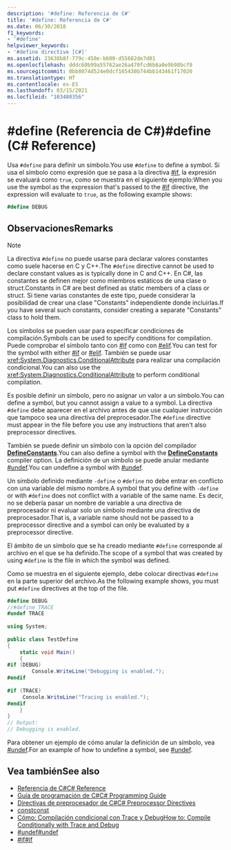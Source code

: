 ```yaml
---
description: '#define: Referencia de C#'
title: '#define: Referencia de C#'
ms.date: 06/30/2018
f1_keywords:
- '#define'
helpviewer_keywords:
- '#define directive [C#]'
ms.assetid: 23638b8f-779c-450e-b600-d55682de7d01
ms.openlocfilehash: dddc60b99a55762ae26a470fcd6b6a0e9b98bcf8
ms.sourcegitcommit: 0bb8074d524e0dcf165430b744bb143461f17026
ms.translationtype: HT
ms.contentlocale: es-ES
ms.lasthandoff: 03/15/2021
ms.locfileid: "103480356"
---
```

# <a name="define-c-reference"></a><span data-ttu-id="d4b1e-103">#define (Referencia de C#)</span><span class="sxs-lookup"><span data-stu-id="d4b1e-103">#define (C# Reference)</span></span>

<span data-ttu-id="d4b1e-104">Usa `#define` para definir un símbolo.</span><span class="sxs-lookup"><span data-stu-id="d4b1e-104">You use `#define` to define a symbol.</span></span> <span data-ttu-id="d4b1e-105">Si usa el símbolo como expresión que se pasa a la directiva [#if](./preprocessor-if.md), la expresión se evaluará como `true`, como se muestra en el siguiente ejemplo:</span><span class="sxs-lookup"><span data-stu-id="d4b1e-105">When you use the symbol as the expression that's passed to the [#if](./preprocessor-if.md) directive, the expression will evaluate to `true`, as the following example shows:</span></span>  

 ```csharp
 #define DEBUG
 ```
  
## <a name="remarks"></a><span data-ttu-id="d4b1e-106">Observaciones</span><span class="sxs-lookup"><span data-stu-id="d4b1e-106">Remarks</span></span>  
  
> [!NOTE]
> <span data-ttu-id="d4b1e-107">La directiva `#define` no puede usarse para declarar valores constantes como suele hacerse en C y C++.</span><span class="sxs-lookup"><span data-stu-id="d4b1e-107">The `#define` directive cannot be used to declare constant values as is typically done in C and C++.</span></span> <span data-ttu-id="d4b1e-108">En C#, las constantes se definen mejor como miembros estáticos de una clase o struct.</span><span class="sxs-lookup"><span data-stu-id="d4b1e-108">Constants in C# are best defined as static members of a class or struct.</span></span> <span data-ttu-id="d4b1e-109">Si tiene varias constantes de este tipo, puede considerar la posibilidad de crear una clase "Constants" independiente donde incluirlas.</span><span class="sxs-lookup"><span data-stu-id="d4b1e-109">If you have several such constants, consider creating a separate "Constants" class to hold them.</span></span>  
  
 <span data-ttu-id="d4b1e-110">Los símbolos se pueden usar para especificar condiciones de compilación.</span><span class="sxs-lookup"><span data-stu-id="d4b1e-110">Symbols can be used to specify conditions for compilation.</span></span> <span data-ttu-id="d4b1e-111">Puede comprobar el símbolo tanto con [#if](./preprocessor-if.md) como con [#elif](./preprocessor-elif.md).</span><span class="sxs-lookup"><span data-stu-id="d4b1e-111">You can test for the symbol with either [#if](./preprocessor-if.md) or [#elif](./preprocessor-elif.md).</span></span> <span data-ttu-id="d4b1e-112">También se puede usar <xref:System.Diagnostics.ConditionalAttribute> para realizar una compilación condicional.</span><span class="sxs-lookup"><span data-stu-id="d4b1e-112">You can also use the <xref:System.Diagnostics.ConditionalAttribute> to perform conditional compilation.</span></span>  
  
 <span data-ttu-id="d4b1e-113">Es posible definir un símbolo, pero no asignar un valor a un símbolo.</span><span class="sxs-lookup"><span data-stu-id="d4b1e-113">You can define a symbol, but you cannot assign a value to a symbol.</span></span> <span data-ttu-id="d4b1e-114">La directiva `#define` debe aparecer en el archivo antes de que use cualquier instrucción que tampoco sea una directiva del preprocesador.</span><span class="sxs-lookup"><span data-stu-id="d4b1e-114">The `#define` directive must appear in the file before you use any instructions that aren't also preprocessor directives.</span></span>  
  
 <span data-ttu-id="d4b1e-115">También se puede definir un símbolo con la opción del compilador [**DefineConstants**](../compiler-options/language.md#defineconstants).</span><span class="sxs-lookup"><span data-stu-id="d4b1e-115">You can also define a symbol with the [**DefineConstants**](../compiler-options/language.md#defineconstants) compiler option.</span></span> <span data-ttu-id="d4b1e-116">La definición de un símbolo se puede anular mediante [#undef](./preprocessor-undef.md).</span><span class="sxs-lookup"><span data-stu-id="d4b1e-116">You can undefine a symbol with [#undef](./preprocessor-undef.md).</span></span>  
  
 <span data-ttu-id="d4b1e-117">Un símbolo definido mediante `-define` o `#define` no debe entrar en conflicto con una variable del mismo nombre.</span><span class="sxs-lookup"><span data-stu-id="d4b1e-117">A symbol that you define with `-define` or with `#define` does not conflict with a variable of the same name.</span></span> <span data-ttu-id="d4b1e-118">Es decir, no se debería pasar un nombre de variable a una directiva de preprocesador ni evaluar solo un símbolo mediante una directiva de preprocesador.</span><span class="sxs-lookup"><span data-stu-id="d4b1e-118">That is, a variable name should not be passed to a preprocessor directive and a symbol can only be evaluated by a preprocessor directive.</span></span>  
  
 <span data-ttu-id="d4b1e-119">El ámbito de un símbolo que se ha creado mediante `#define` corresponde al archivo en el que se ha definido.</span><span class="sxs-lookup"><span data-stu-id="d4b1e-119">The scope of a symbol that was created by using `#define` is the file in which the symbol was defined.</span></span>  
  
 <span data-ttu-id="d4b1e-120">Como se muestra en el siguiente ejemplo, debe colocar directivas `#define` en la parte superior del archivo.</span><span class="sxs-lookup"><span data-stu-id="d4b1e-120">As the following example shows, you must put `#define` directives at the top of the file.</span></span>  
  
```csharp  
#define DEBUG  
//#define TRACE  
#undef TRACE  
  
using System;  
  
public class TestDefine  
{  
    static void Main()  
    {  
#if (DEBUG)  
        Console.WriteLine("Debugging is enabled.");  
#endif  
  
#if (TRACE)  
     Console.WriteLine("Tracing is enabled.");  
#endif  
    }  
}  
// Output:  
// Debugging is enabled.  
```  
  
 <span data-ttu-id="d4b1e-121">Para obtener un ejemplo de cómo anular la definición de un símbolo, vea [#undef](./preprocessor-undef.md).</span><span class="sxs-lookup"><span data-stu-id="d4b1e-121">For an example of how to undefine a symbol, see [#undef](./preprocessor-undef.md).</span></span>  
  
## <a name="see-also"></a><span data-ttu-id="d4b1e-122">Vea también</span><span class="sxs-lookup"><span data-stu-id="d4b1e-122">See also</span></span>

- [<span data-ttu-id="d4b1e-123">Referencia de C#</span><span class="sxs-lookup"><span data-stu-id="d4b1e-123">C# Reference</span></span>](../index.md)
- [<span data-ttu-id="d4b1e-124">Guía de programación de C#</span><span class="sxs-lookup"><span data-stu-id="d4b1e-124">C# Programming Guide</span></span>](../../programming-guide/index.md)
- [<span data-ttu-id="d4b1e-125">Directivas de preprocesador de C#</span><span class="sxs-lookup"><span data-stu-id="d4b1e-125">C# Preprocessor Directives</span></span>](./index.md)
- [<span data-ttu-id="d4b1e-126">const</span><span class="sxs-lookup"><span data-stu-id="d4b1e-126">const</span></span>](../keywords/const.md)
- [<span data-ttu-id="d4b1e-127">Cómo: Compilación condicional con Trace y Debug</span><span class="sxs-lookup"><span data-stu-id="d4b1e-127">How to: Compile Conditionally with Trace and Debug</span></span>](../../../framework/debug-trace-profile/how-to-compile-conditionally-with-trace-and-debug.md)
- [<span data-ttu-id="d4b1e-128">#undef</span><span class="sxs-lookup"><span data-stu-id="d4b1e-128">#undef</span></span>](./preprocessor-undef.md)
- [<span data-ttu-id="d4b1e-129">#if</span><span class="sxs-lookup"><span data-stu-id="d4b1e-129">#if</span></span>](./preprocessor-if.md)
